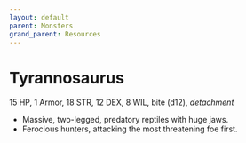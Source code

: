 ```yaml
---
layout: default
parent: Monsters
grand_parent: Resources
---
```


# Tyrannosaurus

15 HP, 1 Armor, 18 STR, 12 DEX, 8 WIL, bite (d12), _detachment_

- Massive, two-legged, predatory reptiles with huge jaws. 
- Ferocious hunters, attacking the most threatening foe first.
